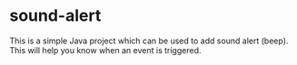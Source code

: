 # sound-alert
This is a simple Java project which can be used to add sound alert (beep). This will help you know when an event is triggered.
